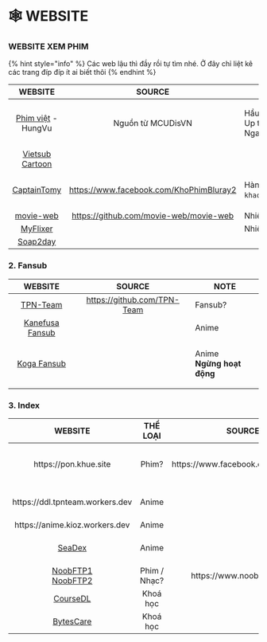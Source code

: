 # 🕸 WEBSITE

### WEBSITE XEM PHIM

{% hint style="info" %}
Các web lậu thì đầy rồi tự tìm nhé. Ở đây chỉ liệt kê các trang đíp đíp ít ai biết thôi
{% endhint %}

|                            WEBSITE                            |                  SOURCE                 | NOTE                                                                   |
| :-----------------------------------------------------------: | :-------------------------------------: | ---------------------------------------------------------------------- |
| [Phim việt](https://vk.com/video/@tennaodaythatngau) - HungVu |            Nguồn từ MCUDisVN            | <p>Hầu hết là phim việt<br>Up trên trang nước Nga</p>                  |
|            [Vietsub Cartoon](https://viettoons.tv)            |                                         |                                                                        |
|         [CaptainTomy](https://captaintomy.sytes.net:6)        | https://www.facebook.com/KhoPhimBluray2 | <p>Hàng tham khảo<br><code>khachtest</code>:<code>123456789</code></p> |
|               [movie-web](https://movie-web.app)              |  https://github.com/movie-web/movie-web | Nhiều nguồn                                                            |
|                [MyFlixer](https://myflixerz.to)               |                                         | Nhiều nguồn                                                            |
|                [Soap2day](https://soap2day.id)                |                                         |                                                                        |

### 2. Fansub

|                    WEBSITE                   |            SOURCE           | NOTE                                             |
| :------------------------------------------: | :-------------------------: | ------------------------------------------------ |
|    [TPN-Team](https://tpn-team.github.io)    | https://github.com/TPN-Team | Fansub?                                          |
| [Kanefusa Fansub](http://www.kanefusafs.net) |                             | Anime                                            |
|     [Koga Fansub](http://koga-fansub.net)    |                             | <p>Anime<br><strong>Ngừng hoạt động</strong></p> |

### 3. Index

<table><thead><tr><th width="203" align="center">WEBSITE</th><th align="center">THỂ LOẠI</th><th align="center">SOURCE</th><th>NOTE</th></tr></thead><tbody><tr><td align="center">https://pon.khue.site</td><td align="center">Phim?</td><td align="center">https://www.facebook.com/phimbo8x</td><td>Vào facebook lấy <code>user</code>:<code>pass</code></td></tr><tr><td align="center">https://ddl.tpnteam.workers.dev</td><td align="center">Anime</td><td align="center"></td><td>Của TPN-Team</td></tr><tr><td align="center">https://anime.kioz.workers.dev</td><td align="center">Anime</td><td align="center"></td><td>Ngưng</td></tr><tr><td align="center"><a href="https://releases.moe">SeaDex</a></td><td align="center">Anime</td><td align="center"></td><td>Không biết dùng :v</td></tr><tr><td align="center"><a href="https://noobftp1.noobsubs.com">NoobFTP1</a><br><a href="https://noobftp2.noobsubs.com">NoobFTP2</a></td><td align="center">Phim / Nhạc?</td><td align="center">https://www.noobsubs.com</td><td></td></tr><tr><td align="center"><a href="https://www.coursedl.org">CourseDL</a></td><td align="center">Khoá học</td><td align="center"></td><td>Ấn Độ?</td></tr><tr><td align="center"><a href="https://bytescare.lol">BytesCare</a></td><td align="center">Khoá học</td><td align="center"></td><td>Ấn Độ?</td></tr></tbody></table>
